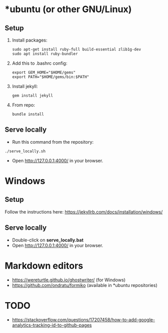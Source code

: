 *ubuntu (or other GNU/Linux)
============================

Setup
-----

1. Install packages:

    ```
    sudo apt-get install ruby-full build-essential zlib1g-dev
    sudo apt install ruby-bundler
    ```

1. Add this to .bashrc config:

    ```
    export GEM_HOME="$HOME/gems"
    export PATH="$HOME/gems/bin:$PATH"
    ```

1. Install jekyll:    
    ```
    gem install jekyll
    ```

1. From repo:

    ```
    bundle install
    ```
    
Serve locally
-------------

* Run this command from the repository:
```
./serve_locally.sh
```
* Open http://127.0.0.1:4000/ in your browser.

Windows
=======
Setup
-----
Follow the instructions here: https://jekyllrb.com/docs/installation/windows/

Serve locally
-------------
* Double-click on **serve_locally.bat**
* Open http://127.0.0.1:4000/ in your browser.

Markdown editors
================
* https://wereturtle.github.io/ghostwriter/ (for Windows)
* https://github.com/ondratu/formiko (available in *ubuntu repositories)

TODO
====
* https://stackoverflow.com/questions/17207458/how-to-add-google-analytics-tracking-id-to-github-pages

